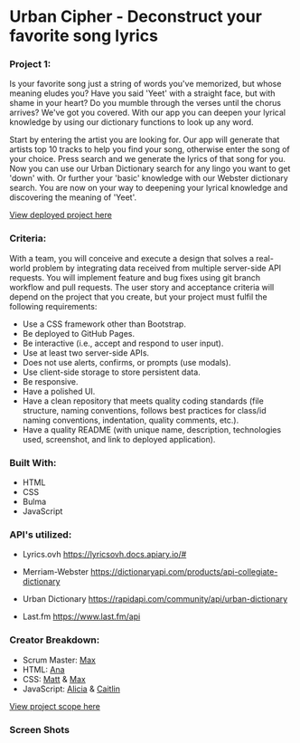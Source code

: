 # Urban Cipher - Deconstruct your favorite song lyrics

### Project 1:

Is your favorite song just a string of words you've memorized, but whose meaning eludes you? Have you said 'Yeet' with a straight face, but with shame in your heart? Do you mumble through the verses until the chorus arrives? We've got you covered. With our app you can deepen your lyrical knowledge by using our dictionary functions to look up any word.

Start by entering the artist you are looking for. Our app will generate that artists top 10 tracks to help you find your song, otherwise enter the song of your choice. Press search and we generate the lyrics of that song for you. Now you can use our Urban Dictionary search for any lingo you want to get 'down' with. Or further your 'basic' knowledge with our Webster dictionary search. You are now on your way to deepening your lyrical knowledge and discovering the meaning of 'Yeet'.

[View deployed project here](https://maximosandoval.github.io/urban-cipher/)

### Criteria:

With a team, you will conceive and execute a design that solves a real-world problem by integrating data received from multiple server-side API requests. You will implement feature and bug fixes using git branch workflow and pull requests. The user story and acceptance criteria will depend on the project that you create, but your project must fulfil the following requirements:

- Use a CSS framework other than Bootstrap.
- Be deployed to GitHub Pages.
- Be interactive (i.e., accept and respond to user input).
- Use at least two server-side APIs.
- Does not use alerts, confirms, or prompts (use modals).
- Use client-side storage to store persistent data.
- Be responsive.
- Have a polished UI.
- Have a clean repository that meets quality coding standards (file structure, naming conventions, follows best practices for class/id naming conventions, indentation, quality comments, etc.).
- Have a quality README (with unique name, description, technologies used, screenshot, and link to deployed application).

### Built With:

- HTML
- CSS
- Bulma
- JavaScript

### API's utilized:

- Lyrics.ovh
  https://lyricsovh.docs.apiary.io/#

- Merriam-Webster
  https://dictionaryapi.com/products/api-collegiate-dictionary

- Urban Dictionary
  https://rapidapi.com/community/api/urban-dictionary

- Last.fm
  https://www.last.fm/api

### Creator Breakdown:

- Scrum Master: [Max](https://github.com/maximosandoval)
- HTML: [Ana](https://github.com/abanae)
- CSS: [Matt](https://github.com/COcoder555) & [Max](https://github.com/maximosandoval)
- JavaScript: [Alicia](https://github.com/aliciachamar) & [Caitlin](https://github.com/CaitlinSwickard)

[View project scope here](https://docs.google.com/document/d/1V2RXReA5TwDCn5gtMiJxGrb_z7W5VdWmcWo7TzEY9T0/edit?usp=sharing)

### Screen Shots

![]()
![]()
![]()
